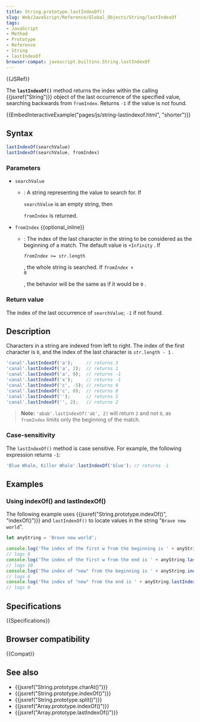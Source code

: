 ```yaml
---
title: String.prototype.lastIndexOf()
slug: Web/JavaScript/Reference/Global_Objects/String/lastIndexOf
tags:
- JavaScript
- Method
- Prototype
- Reference
- String
- lastIndexOf
browser-compat: javascript.builtins.String.lastIndexOf
---
```

{{JSRef}}

The **`lastIndexOf()`** method returns the index within the calling
{{jsxref("String")}} object of the last occurrence of the specified
value, searching backwards from `fromIndex`. Returns `-1` if the value is not
found.

{{EmbedInteractiveExample("pages/js/string-lastindexof.html", "shorter")}}

## Syntax

```js
lastIndexOf(searchValue)
lastIndexOf(searchValue, fromIndex)
```

### Parameters

- `searchValue`

  - : A string representing the value to search for. If

    `searchValue` is an empty string, then

    `fromIndex` is returned.

- `fromIndex` {{optional_inline}}

  - : The index of the last character in the string to be considered as the
    beginning of a match. The default value is `+Infinity` . If

    <code><var>fromIndex</var> >= <var>str</var>.length</code>

    , the whole string is searched. If <code><var>fromIndex</var> &#x3C;
    0</code>

    , the behavior will be the same as if it would be `0` .

### Return value

The index of the last occurrence of `searchValue`; `-1` if not found.

## Description

Characters in a string are indexed from left to right. The index of the first
character is `0`, and the index of the last character is
<code><var>str</var>.length - 1</code> .

```js
'canal'.lastIndexOf('a');     // returns 3
'canal'.lastIndexOf('a', 2);  // returns 1
'canal'.lastIndexOf('a', 0);  // returns -1
'canal'.lastIndexOf('x');     // returns -1
'canal'.lastIndexOf('c', -5); // returns 0
'canal'.lastIndexOf('c', 0);  // returns 0
'canal'.lastIndexOf('');      // returns 5
'canal'.lastIndexOf('', 2);   // returns 2
```

> **Note:** `'abab'.lastIndexOf('ab', 2)` will return `2` and not `0`, as
> `fromIndex` limits only the beginning of the match.

### Case-sensitivity

The `lastIndexOf()` method is case sensitive. For example, the following
expression returns `-1`:

```js
'Blue Whale, Killer Whale'.lastIndexOf('blue'); // returns -1
```

## Examples

### Using indexOf() and lastIndexOf()

The following example uses
{{jsxref("String.prototype.indexOf()", "indexOf()")}} and
`lastIndexOf()` to locate values in the string "`Brave new world`".

```js
let anyString = 'Brave new world';

console.log('The index of the first w from the beginning is ' + anyString.indexOf('w'));
// logs 8
console.log('The index of the first w from the end is ' + anyString.lastIndexOf('w'));
// logs 10
console.log('The index of "new" from the beginning is ' + anyString.indexOf('new'));
// logs 6
console.log('The index of "new" from the end is ' + anyString.lastIndexOf('new'));
// logs 6
```

## Specifications

{{Specifications}}

## Browser compatibility

{{Compat}}

## See also

- {{jsxref("String.prototype.charAt()")}}
- {{jsxref("String.prototype.indexOf()")}}
- {{jsxref("String.prototype.split()")}}
- {{jsxref("Array.prototype.indexOf()")}}
- {{jsxref("Array.prototype.lastIndexOf()")}}

